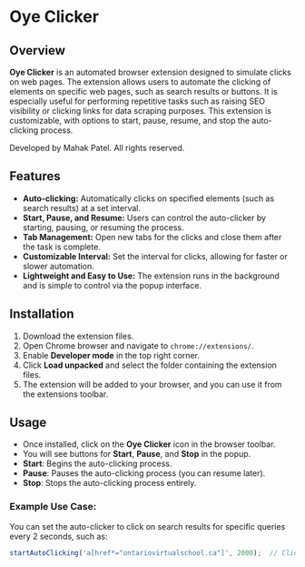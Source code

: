 # Oye Clicker

## Overview
**Oye Clicker** is an automated browser extension designed to simulate clicks on web pages. The extension allows users to automate the clicking of elements on specific web pages, such as search results or buttons. It is especially useful for performing repetitive tasks such as raising SEO visibility or clicking links for data scraping purposes. This extension is customizable, with options to start, pause, resume, and stop the auto-clicking process.

Developed by Mahak Patel. All rights reserved.

## Features
- **Auto-clicking:** Automatically clicks on specified elements (such as search results) at a set interval.
- **Start, Pause, and Resume:** Users can control the auto-clicker by starting, pausing, or resuming the process.
- **Tab Management:** Open new tabs for the clicks and close them after the task is complete.
- **Customizable Interval:** Set the interval for clicks, allowing for faster or slower automation.
- **Lightweight and Easy to Use:** The extension runs in the background and is simple to control via the popup interface.

## Installation

1. Download the extension files.
2. Open Chrome browser and navigate to `chrome://extensions/`.
3. Enable **Developer mode** in the top right corner.
4. Click **Load unpacked** and select the folder containing the extension files.
5. The extension will be added to your browser, and you can use it from the extensions toolbar.

## Usage

- Once installed, click on the **Oye Clicker** icon in the browser toolbar.
- You will see buttons for **Start**, **Pause**, and **Stop** in the popup.
- **Start**: Begins the auto-clicking process.
- **Pause**: Pauses the auto-clicking process (you can resume later).
- **Stop**: Stops the auto-clicking process entirely.

### Example Use Case:
You can set the auto-clicker to click on search results for specific queries every 2 seconds, such as:
```javascript
startAutoClicking('a[href*="ontariovirtualschool.ca"]', 2000);  // Click every 2 seconds
